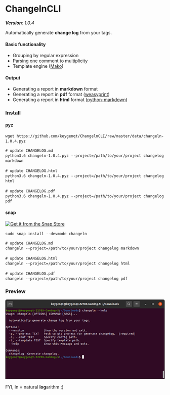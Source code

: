 ChangelnCLI
===================

***Version**: 1.0.4*

Automatically generate **change log** from your tags.

#### Basic functionality
* Grouping by regular expression
* Parsing one comment to multiplicity
* Template engine ([Mako](https://www.makotemplates.org/))
  
#### Output
* Generating a report in **markdown** format 
* Generating a report in **pdf** format ([weasyprint](https://weasyprint.readthedocs.io/en/stable/index.html))
* Generating a report in **html** format ([python-markdown](https://python-markdown.github.io/))


### Install

#### pyz

```shell
wget https://github.com/keygenqt/ChangelnCLI/raw/master/data/changeln-1.0.4.pyz
```
```shell
# update CHANGELOG.md
python3.6 changeln-1.0.4.pyz --project=/path/to/your/project changelog markdown

# update CHANGELOG.html
python3.6 changeln-1.0.4.pyz --project=/path/to/your/project changelog html

# update CHANGELOG.pdf
python3.6 changeln-1.0.4.pyz --project=/path/to/your/project changelog pdf
```

#### snap

[![Get it from the Snap Store](https://snapcraft.io/static/images/badges/en/snap-store-black.svg)](https://snapcraft.io/changeln)

```shell
sudo snap install --devmode changeln
```

```shell
# update CHANGELOG.md
changeln --project=/path/to/your/project changelog markdown

# update CHANGELOG.html
changeln --project=/path/to/your/project changelog html

# update CHANGELOG.pdf
changeln --project=/path/to/your/project changelog pdf
```

### Preview

![picture](data/screenshot.png)

FYI, ln	= natural **log**arithm ;)